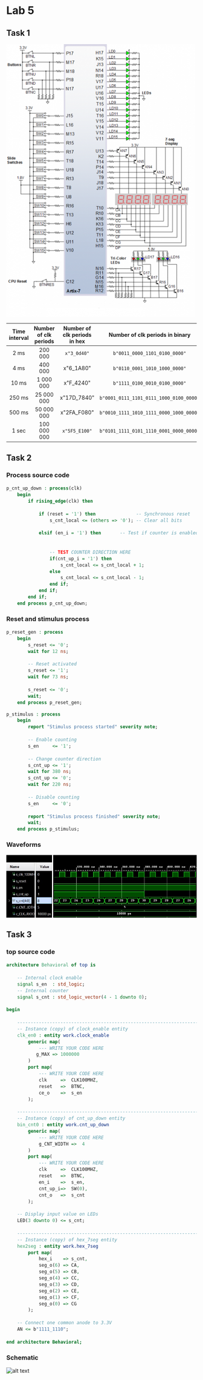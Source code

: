 # Lab 5

## Task 1

![alt text][schematic]

| **Time interval** | **Number of clk periods** | **Number of clk periods in hex** | **Number of clk periods in binary** |
   | :-: | :-: | :-: | :-: |
   | 2&nbsp;ms | 200 000 | `x"3_0d40"` | `b"0011_0000_1101_0100_0000"` |
   | 4&nbsp;ms | 400 000 |  x"6_1A80" | `b"0110_0001_1010_1000_0000"`  |
   | 10&nbsp;ms | 1 000 000 | x"F_4240" | `b"1111_0100_0010_0100_0000"`  |
   | 250&nbsp;ms | 25 000 000 | x"17D_7840" | `b"0001_0111_1101_0111_1000_0100_0000"`  |
   | 500&nbsp;ms | 50 000 000 | x"2FA_F080" | `b"0010_1111_1010_1111_0000_1000_0000"` |
   | 1&nbsp;sec | 100 000 000 | `x"5F5_E100"` | `b"0101_1111_0101_1110_0001_0000_0000"` |
   
## Task 2

### Process source code

```vhdl
p_cnt_up_down : process(clk)
    begin
        if rising_edge(clk) then
        
            if (reset = '1') then               -- Synchronous reset
                s_cnt_local <= (others => '0'); -- Clear all bits

            elsif (en_i = '1') then       -- Test if counter is enabled


                -- TEST COUNTER DIRECTION HERE
                if(cnt_up_i = '1') then
                    s_cnt_local <= s_cnt_local + 1;
                else
                    s_cnt_local <= s_cnt_local - 1;
                end if;
            end if;
        end if;
    end process p_cnt_up_down;
```

### Reset and stimulus process

```vhdl
p_reset_gen : process
    begin
        s_reset <= '0';
        wait for 12 ns;
        
        -- Reset activated
        s_reset <= '1';
        wait for 73 ns;

        s_reset <= '0';
        wait;
    end process p_reset_gen;
```
```vhdl
p_stimulus : process
    begin
        report "Stimulus process started" severity note;

        -- Enable counting
        s_en     <= '1';
        
        -- Change counter direction
        s_cnt_up <= '1';
        wait for 380 ns;
        s_cnt_up <= '0';
        wait for 220 ns;

        -- Disable counting
        s_en     <= '0';

        report "Stimulus process finished" severity note;
        wait;
    end process p_stimulus;
```

### Waveforms

![alt text][waveform]

## Task 3

### top source code

```vhdl
architecture Behavioral of top is

    -- Internal clock enable
    signal s_en  : std_logic;
    -- Internal counter
    signal s_cnt : std_logic_vector(4 - 1 downto 0);

begin

    --------------------------------------------------------------------
    -- Instance (copy) of clock_enable entity
    clk_en0 : entity work.clock_enable
        generic map(
            --- WRITE YOUR CODE HERE
           g_MAX => 1000000
        )
        port map(
            --- WRITE YOUR CODE HERE
            clk     =>  CLK100MHZ,  
            reset   =>  BTNC,
            ce_o    =>  s_en
        );

    --------------------------------------------------------------------
    -- Instance (copy) of cnt_up_down entity
    bin_cnt0 : entity work.cnt_up_down
        generic map(
            --- WRITE YOUR CODE HERE
            g_CNT_WIDTH =>  4
        )
        port map(
            --- WRITE YOUR CODE HERE
            clk     =>  CLK100MHZ,    
            reset   =>  BTNC,
            en_i    =>  s_en,
            cnt_up_i=>  SW(0),
            cnt_o   =>  s_cnt
        );

    -- Display input value on LEDs
    LED(3 downto 0) <= s_cnt;

    --------------------------------------------------------------------
    -- Instance (copy) of hex_7seg entity
    hex2seg : entity work.hex_7seg
        port map(
            hex_i    => s_cnt,
            seg_o(6) => CA,
            seg_o(5) => CB,
            seg_o(4) => CC,
            seg_o(3) => CD,
            seg_o(2) => CE,
            seg_o(1) => CF,
            seg_o(0) => CG
        );

    -- Connect one common anode to 3.3V
    AN <= b"1111_1110";

end architecture Behavioral;
```

### Schematic

![alt text][schema]

[schema]: https://github.com/vitoo420/Digital-electronics-1/blob/main/Labs/05-counter/Img/schema.jpg "Schema" 
[schematic]: https://github.com/vitoo420/Digital-electronics-1/blob/main/Labs/04-segment/Img/Schema.png "Schema"
[waveform]: https://github.com/vitoo420/Digital-electronics-1/blob/main/Labs/05-counter/Img/waveform.jpg "Waveform"
